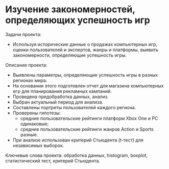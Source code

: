 # Изучение закономерностей, определяющих успешность игр

Задачи проекта:
- Используя исторические данные о продажах компьютерных игр, оценки пользователей и экспертов, жанры и платформы, выявить закономерности, определяющие успешность игры.

Описание проекта:
- Выявлены параметры, определяющие успешность игры в разных регионах мира. 
- На основании этого подготовлен отчет для магазина компьютерных игр для планирования рекламных кампаний. 
- Проведена предобработка данных, анализ. 
- Выбран актуальный период для анализа. 
- Составлены портреты пользователей каждого региона. 
- Проверены гипотезы: 
    - средние пользовательские рейтинги платформ Xbox One и PC одинаковые;
    - средние пользовательские рейтинги жанров Action и Sports разные. 
- При анализе использован критерий Стьюдента (t-тест) для независимых выборок.

Ключевые слова проекта: обработка данных, histogram, boxplot, статистический тест,
критерий Стьюдента.
